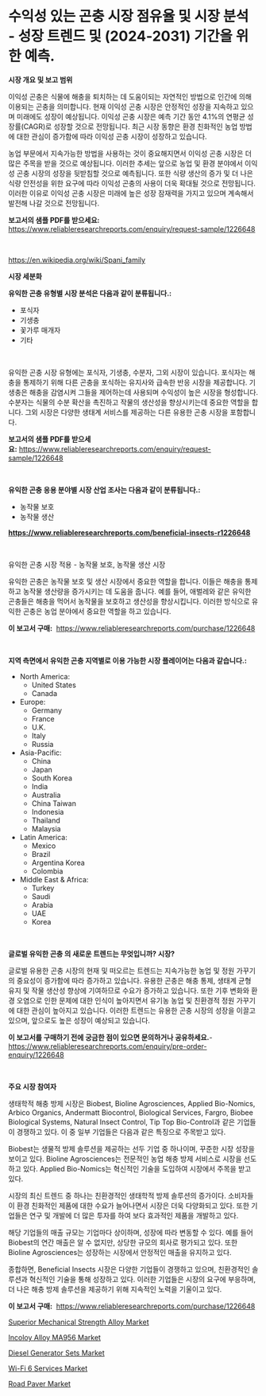 <p><h1>수익성 있는 곤충 시장 점유율 및 시장 분석 - 성장 트렌드 및 (2024-2031) 기간을 위한 예측.</h1></p><p><strong>시장 개요 및 보고 범위</strong></p>
<p><p>이익성 곤충은 식물에 해충을 퇴치하는 데 도움이되는 자연적인 방법으로 인간에 의해 이용되는 곤충을 의미합니다. 현재 이익성 곤충 시장은 안정적인 성장을 지속하고 있으며 미래에도 성장이 예상됩니다. 이익성 곤충 시장은 예측 기간 동안 4.1%의 연평균 성장률(CAGR)로 성장할 것으로 전망됩니다. 최근 시장 동향은 환경 친화적인 농업 방법에 대한 관심이 증가함에 따라 이익성 곤충 시장이 성장하고 있습니다. </p><p>농업 부문에서 지속가능한 방법을 사용하는 것이 중요해지면서 이익성 곤충 시장은 더 많은 주목을 받을 것으로 예상됩니다. 이러한 추세는 앞으로 농업 및 환경 분야에서 이익성 곤충 시장의 성장을 뒷받침할 것으로 예측됩니다. 또한 식량 생산의 증가 및 더 나은 식량 안전성을 위한 요구에 따라 이익성 곤충의 사용이 더욱 확대될 것으로 전망됩니다. 이러한 이유로 이익성 곤충 시장은 미래에 높은 성장 잠재력을 가지고 있으며 계속해서 발전해 나갈 것으로 전망됩니다.</p></p>
<p><strong>보고서의 샘플 PDF를 받으세요:</strong> <a href="https://www.reliableresearchreports.com/enquiry/request-sample/1226648">https://www.reliableresearchreports.com/enquiry/request-sample/1226648</a></p>
<p>&nbsp;</p>
<p><a href="https://en.wikipedia.org/wiki/Spani_family">https://en.wikipedia.org/wiki/Spani_family</a></p>
<p><strong>시장 세분화</strong></p>
<p><strong>유익한 곤충 유형별 시장 분석은 다음과 같이 분류됩니다.:</strong></p>
<p><ul><li>포식자</li><li>기생충</li><li>꽃가루 매개자</li><li>기타</li></ul></p>
<p>&nbsp;</p>
<p><p>유익한 곤충 시장 유형에는 포식자, 기생충, 수분자, 그외 시장이 있습니다. 포식자는 해충을 통제하기 위해 다른 곤충을 포식하는 유지사와 급속한 반응 시장을 제공합니다. 기생충은 해충을 감염시켜 그들을 제어하는데 사용되며 수익성이 높은 시장을 형성합니다. 수분자는 식물의 수분 확산을 촉진하고 작물의 생산성을 향상시키는데 중요한 역할을 합니다. 그외 시장은 다양한 생태계 서비스를 제공하는 다른 유용한 곤충 시장을 포함합니다.</p></p>
<p><strong>보고서의 샘플 PDF를 받으세요:</strong>&nbsp;<a href="https://www.reliableresearchreports.com/enquiry/request-sample/1226648">https://www.reliableresearchreports.com/enquiry/request-sample/1226648</a></p>
<p>&nbsp;</p>
<p><strong> 유익한 곤충 응용 분야별 시장 산업 조사는 다음과 같이 분류됩니다.:</strong></p>
<p><ul><li>농작물 보호</li><li>농작물 생산</li></ul></p>
<p><strong><a href="https://www.reliableresearchreports.com/beneficial-insects-r1226648">https://www.reliableresearchreports.com/beneficial-insects-r1226648</a></strong></p>
<p>&nbsp;</p>
<p><p>유익한 곤충 시장 적용 - 농작물 보호, 농작물 생산 시장</p><p>유익한 곤충은 농작물 보호 및 생산 시장에서 중요한 역할을 합니다. 이들은 해충을 통제하고 농작물 생산량을 증가시키는 데 도움을 줍니다. 예를 들어, 애벌레와 같은 유익한 곤충들은 해충을 먹어서 농작물을 보호하고 생산성을 향상시킵니다. 이러한 방식으로 유익한 곤충은 농업 분야에서 중요한 역할을 하고 있습니다.</p></p>
<p><strong>이 보고서 구매:</strong>&nbsp; <a href="https://www.reliableresearchreports.com/purchase/1226648">https://www.reliableresearchreports.com/purchase/1226648</a></p>
<p>&nbsp;</p>
<p><strong>지역 측면에서 유익한 곤충 지역별로 이용 가능한 시장 플레이어는 다음과 같습니다.:</strong></p>
<p><ul>
    <li>
        North America:
        <ul>
            <li>United States</li>
            <li>Canada</li>
        </ul>
    </li>
    <li>
        Europe:
        <ul>
            <li>Germany</li>
            <li>France</li>
            <li>U.K.</li>
            <li>Italy</li>
            <li>Russia</li>
        </ul>
    </li>
    <li>
        Asia-Pacific:
        <ul>
            <li>China</li>
            <li>Japan</li>
            <li>South Korea</li>
            <li>India</li>
            <li>Australia</li>
            <li>China Taiwan</li>
            <li>Indonesia</li>
            <li>Thailand</li>
            <li>Malaysia</li>
        </ul>
    </li>
    <li>
        Latin America:
        <ul>
            <li>Mexico</li>
            <li>Brazil</li>
            <li>Argentina Korea</li>
            <li>Colombia</li>
        </ul>
    </li>
    <li>
        Middle East & Africa:
        <ul>
            <li>Turkey</li>
            <li>Saudi</li>
            <li>Arabia</li>
            <li>UAE</li>
            <li>Korea</li>
        </ul>
    </li>
    </ul></p>
<p>&nbsp;</p>
<p><strong>글로벌 유익한 곤충 의 새로운 트렌드는 무엇입니까? 시장?</strong></p>
<p><p>글로벌 유용한 곤충 시장의 현재 및 떠오르는 트렌드는 지속가능한 농업 및 정원 가꾸기의 중요성이 증가함에 따라 증가하고 있습니다. 유용한 곤충은 해충 통제, 생태계 균형 유지 및 작물 생산성 향상에 기여하므로 수요가 증가하고 있습니다. 또한 기후 변화와 환경 오염으로 인한 문제에 대한 인식이 높아지면서 유기농 농업 및 친환경적 정원 가꾸기에 대한 관심이 높아지고 있습니다. 이러한 트렌드는 유용한 곤충 시장의 성장을 이끌고 있으며, 앞으로도 높은 성장이 예상되고 있습니다.</p></p>
<p><strong>이 보고서를 구매하기 전에 궁금한 점이 있으면 문의하거나 공유하세요.</strong>- <a href="https://www.reliableresearchreports.com/enquiry/pre-order-enquiry/1226648">https://www.reliableresearchreports.com/enquiry/pre-order-enquiry/1226648</a></p>
<p>&nbsp;</p>
<p><strong>주요 시장 참여자</strong></p>
<p><p>생태학적 해충 방제 시장은 Biobest, Bioline Agrosciences, Applied Bio-Nomics, Arbico Organics, Andermatt Biocontrol, Biological Services, Fargro, Biobee Biological Systems, Natural Insect Control, Tip Top Bio-Control과 같은 기업들이 경쟁하고 있다. 이 중 일부 기업들은 다음과 같은 특징으로 주목받고 있다.</p><p>Biobest는 생물적 방제 솔루션을 제공하는 선두 기업 중 하나이며, 꾸준한 시장 성장을 보이고 있다. Bioline Agrosciences는 전문적인 농업 해충 방제 서비스로 시장을 선도하고 있다. Applied Bio-Nomics는 혁신적인 기술을 도입하여 시장에서 주목을 받고 있다.</p><p>시장의 최신 트렌드 중 하나는 친환경적인 생태학적 방제 솔루션의 증가이다. 소비자들이 환경 친화적인 제품에 대한 수요가 늘어나면서 시장은 더욱 다양화되고 있다. 또한 기업들은 연구 및 개발에 더 많은 투자를 하여 보다 효과적인 제품을 개발하고 있다.</p><p>해당 기업들의 매출 규모는 기업마다 상이하며, 성장에 따라 변동할 수 있다. 예를 들어 Biobest의 연간 매출은 알 수 없지만, 상당한 규모의 회사로 평가되고 있다. 또한 Bioline Agrosciences는 성장하는 시장에서 안정적인 매출을 유지하고 있다.</p><p>종합하면, Beneficial Insects 시장은 다양한 기업들이 경쟁하고 있으며, 친환경적인 솔루션과 혁신적인 기술을 통해 성장하고 있다. 이러한 기업들은 시장의 요구에 부응하며, 더 나은 해충 방제 솔루션을 제공하기 위해 지속적인 노력을 기울이고 있다.</p></p>
<p><strong>이 보고서 구매:</strong>&nbsp;&nbsp;<a href="https://www.reliableresearchreports.com/purchase/1226648">https://www.reliableresearchreports.com/purchase/1226648</a></p>
<p><p><a href="https://github.com/BryanLittlebXfbG/Market-Research-Report-List-1/blob/main/superior-mechanical-strength-alloy-market.md">Superior Mechanical Strength Alloy Market</a></p><p><a href="https://github.com/fxdvmliw90/Market-Research-Report-List-1/blob/main/incoloy-alloy-ma956-market.md">Incoloy Alloy MA956 Market</a></p><p><a href="https://www.linkedin.com/pulse/diesel-generator-sets-market-size-share-analysis-growth-x6b7e?trackingId=3blMWizwUoBtxqiC%2Bg9Elw%3D%3D">Diesel Generator Sets Market</a></p><p><a href="https://issuu.com/reportprime-2/docs/wi-fi-6-services-market-size-2030.pptx">Wi-Fi 6 Services Market</a></p><p><a href="https://www.linkedin.com/pulse/road-paver-market-trends-focusing-insight-forecast-analysis-jvyme?trackingId=E3H7wBRgJd6u4JWsoNpNjg%3D%3D">Road Paver Market</a></p></p>